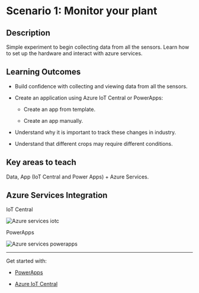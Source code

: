# Scenario 1: Monitor your plant

## Description

Simple experiment to begin collecting data from all the sensors. Learn how to set up the hardware and interact with azure services.

## Learning Outcomes

- Build confidence with collecting and viewing data from all the sensors.

- Create an application using Azure IoT Central or PowerApps:

  - Create an app from template.

  - Create an app manually.

- Understand why it is important to track these changes in industry.

- Understand that different crops may require different conditions.

## Key areas to teach

Data, App (IoT Central and Power Apps) + Azure Services.

## Azure Services Integration

IoT Central

![Azure services iotc](./IoTCentral/AzureServices_iotc.png)

PowerApps

![Azure services powerapps](./PowerApps/AzureServices_powerapps.png)

---------------

Get started with:

- [PowerApps](PowerApps/)

- [Azure IoT Central](IoTCentral/)
